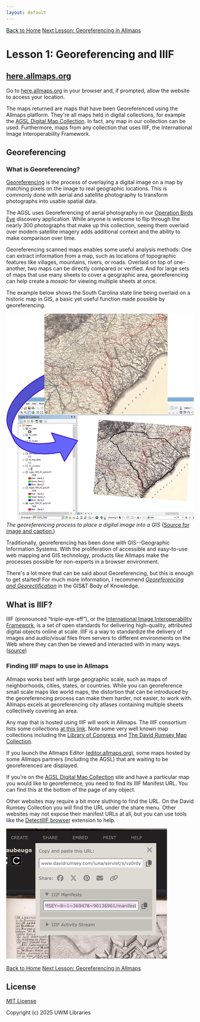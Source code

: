 ```yaml
---
layout: default
---
```


<link rel="stylesheet" href="assets/css/custom.css">

<a href="index.md" class="button">Back to Home</a>
<a href="Allmaps.md" class="button">Next Lesson: Georeferencing in Allmaps</a>

# Lesson 1: Georeferencing and IIIF

## [here.allmaps.org](here.allmaps.org)

Go to [here.allmaps.org](here.allmaps.org) in your browser and, if prompted, allow the website to access your location.

The maps returned are maps that have been Georeferenced using the Allmaps platform. They're all maps held in digital collections, for example
the [AGSL Digital Map Collection](https://uwm.edu/lib-collections/agsl-digital-map-collection/).
In fact, any map in our collection can be used.
Furthermore, maps from any collection that uses IIIF, the International Image Interoperability Framework.


## Georeferencing

### What is Georeferencing?

[Georeferencing](https://en.wikipedia.org/wiki/Georeferencing) is the process of overlaying a digital image on a map by matching pixels on the image to real geographic locations. This is commonly done with aerial and satellite photography to transform photographs into usable spatial data.

The AGSL uses Georeferencing of aerial photography in our 
[Operation Birds Eye](https://uwm.maps.arcgis.com/apps/webappviewer/index.html?id=4e066bb8e5664d189ac3e77c26d21712)
discovery application. 
While anyone is welcome to flip through the nearly 300 photographs that make up this collection,
seeing them overlaid over modern satellite imagery adds additional context and the ability to make comparison over time.

Georeferencing scanned maps enables some useful analysis methods:
One can extract information from a map, such as locations of topographic features like villages, mountains, rivers, or roads.
Overlaid on top of one-another, two maps can be directly compared or verified.
And for large sets of maps that use many sheets to cover a geographic area, georeferencing can help create a *mosaic* for viewing
multiple sheets at once.

The example below shows the South Carolina state line being overlaid on a historic map in GIS, a basic yet useful function made possible by georeferencing.

![image](images/georef_bok.png)
*The georeferencing process to place a digital image into a GIS* ([Source for image and caption.](https://gistbok-ltb.ucgis.org/page/27/concept/8131))

Traditionally, georeferencing has been done with GIS--Geographic Information Systems.
With the proliferation of accessible and easy-to-use web mapping and GIS technology, 
products like Allmaps make the processes possible for non-experts in a browser environment.

There's a lot more that can be said about Georeferencing, but this is enough to get started!
For much more information, I recommend [*Georeferencing and Georectification*](https://gistbok-topics.ucgis.org/DC-01-030) in the GIS&T Body of Knowledge.

## What is IIIF?

IIIF (pronounced “triple-eye-eff”), or the [International Image Interoperability Framework](https://iiif.io/), 
is a set of open standards for delivering high-quality, attributed digital objects online at scale. 
IIIF is a way to standardize the delivery of images and audio/visual files from servers to different 
environments on the Web where they can then be viewed and interacted with in many ways.
([source](https://iiif.io/get-started/how-iiif-works/)) 


### Finding IIIF maps to use in Allmaps

Allmaps works best with large geographic scale, such as maps of neighborhoods, cities, states, or countries. While you can georeference small scale maps like world maps, the distortion that can be introduced by the georeferencing process can make them harder, not easier, to work with.
Allmaps excels at georeferencing city atlases containing multiple sheets collectively covering an area. 

Any map that is hosted using IIIF will work in Allmaps.
The IIIF consortium lists some collections [at this link](https://iiif.io/guides/finding_resources/). Note some very well known map collections including the [Library of Congress](https://www.loc.gov/maps) and [The David Rumsey Map Collection](https://www.davidrumsey.com/luna/servlet/view/all).

If you launch the Allmaps Editor [(editor.allmaps.org)](https://editor.allmaps.org), some maps hosted by some Allmaps partners (including the AGSL) that are waiting to be georeferenced are displayed.

If you're on the [AGSL Digital Map Collection](https://uwm.edu/lib-collections/agsl-digital-map-collection/) site and have a particular map you would like to georefernece, you need to find its IIIF Manifest URL. 
You can find this at the bottom of the page of any object. 

Other websites may require a bit more sluthing to find the URL. On the David Rumsey Collection you will find the URL under the share menu. Other websites may not expose their manifest URLs at all, but you can use tools like the [DetectIIIF browser](https://seige.digital/en/detektiiif/) extension to help.

![Screenshot of the menu option to find IIIF Manifessts in the David Rumsey Map Collection Luna Viewer](images/rumsey.png)

<a href="index.md" class="button">Back to Home</a>
<a href="Allmaps.md" class="button">Next Lesson: Georeferencing in Allmaps</a>

## License

[MIT License](/LICENSE)

Copyright (c) 2025 UWM Libraries
